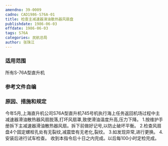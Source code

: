 ```yaml
---
amendno: 39-0009
cadno: CAD1986-S76A-01
title: 检查主减速器滑油散热器风扇盘
publishdate: 1986-06-03
effdate: 1986-06-03
tags: S76A
categories: 民航总局
author: 张珠江
---
```


### 适用范围 
所有S-76A型直升机

### 参考文件自编

### 原因、措施和规定 
今年5月,上海直升机公司S76A型直升机745号机执行海上任务返回机场过程中主减速器滑油散热器风扇脱落,打坏风扇罩,致使滑油温度升高,压力下降。
    1.按维护手册拆下主减速器滑油散热器风扇。拆下前做好记号,以防止破坏平衡。 
    2.检查风扇盘4个固定螺栓孔处有无裂纹,减震垫有无老化,裂纹。
    3.如发现异常,进行更换。 
    4.安装后进行试车检查。     收到本指令后十日之内完成。以后每100小时定检完成。

